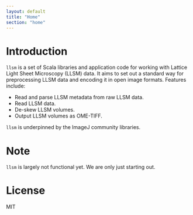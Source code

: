 ```yaml
---
layout: default
title: "Home"
section: "home"
---
```

# Introduction
`llsm` is a set of Scala libraries and application code for working with Lattice Light Sheet Microscopy (LLSM) data. It aims to set out a standard way for preprocessing LLSM data and encoding it in open image formats. Features include:
* Read and parse LLSM metadata from raw LLSM data.
* Read LLSM data.
* De-skew LLSM volumes.
* Output LLSM volumes as OME-TIFF.

`llsm` is underpinned by the ImageJ community libraries.

# Note
`llsm` is largely not functional yet. We are only just starting out.

# License
MIT
